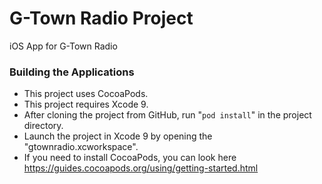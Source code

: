 
# G-Town Radio Project
iOS App for G-Town Radio

### Building the Applications

- This project uses CocoaPods.
- This project requires Xcode 9.
- After cloning the project from GitHub, run "`pod install`" in the project directory.
- Launch the project in Xcode 9 by opening the "gtownradio.xcworkspace".
- If you need to install CocoaPods, you can look here https://guides.cocoapods.org/using/getting-started.html

